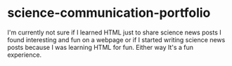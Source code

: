 # science-communication-portfolio
I'm currently not sure if I learned HTML just to share science news posts I found interesting and fun on a webpage or if I started writing science news posts because I was learning HTML for fun. Either way It's a fun experience. 
